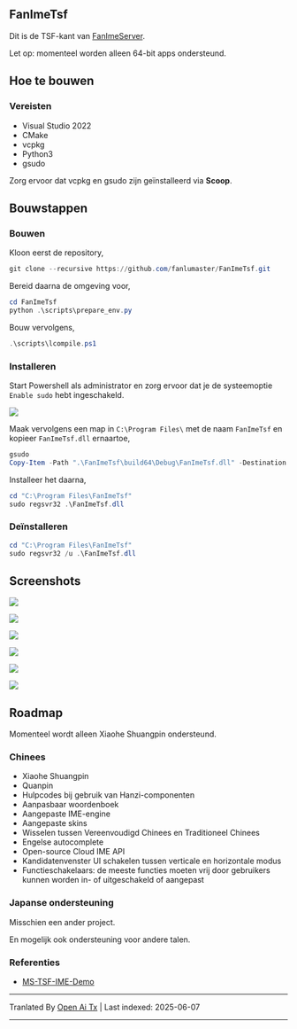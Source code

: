 ## FanImeTsf

Dit is de TSF-kant van [FanImeServer](https://github.com/fanlumaster/FanImeServer).

Let op: momenteel worden alleen 64-bit apps ondersteund.

## Hoe te bouwen

### Vereisten

- Visual Studio 2022
- CMake
- vcpkg
- Python3
- gsudo

Zorg ervoor dat vcpkg en gsudo zijn geïnstalleerd via **Scoop**.

## Bouwstappen

### Bouwen

Kloon eerst de repository,

```powershell
git clone --recursive https://github.com/fanlumaster/FanImeTsf.git
```

Bereid daarna de omgeving voor,

```powershell
cd FanImeTsf
python .\scripts\prepare_env.py
```

Bouw vervolgens,

```powershell
.\scripts\lcompile.ps1
```

### Installeren

Start Powershell als administrator en zorg ervoor dat je de systeemoptie `Enable sudo` hebt ingeschakeld.

![](https://i.postimg.cc/zJCn9Cnn/image.png)

Maak vervolgens een map in `C:\Program Files\` met de naam `FanImeTsf` en kopieer `FanImeTsf.dll` ernaartoe,

```powershell
gsudo
Copy-Item -Path ".\FanImeTsf\build64\Debug\FanImeTsf.dll" -Destination "C:\Program Files\FanImeTsf"
```

Installeer het daarna,

```powershell
cd "C:\Program Files\FanImeTsf"
sudo regsvr32 .\FanImeTsf.dll
```

### Deïnstalleren

```powershell
cd "C:\Program Files\FanImeTsf"
sudo regsvr32 /u .\FanImeTsf.dll
```

## Screenshots

![](https://i.postimg.cc/v8Bpx6Gf/image.png)

![](https://i.postimg.cc/ssBgtM5M/image.png)

![](https://i.postimg.cc/ryDqXH0B/image.png)

![](https://i.postimg.cc/2m9WJTgR/image.png)

![](https://i.postimg.cc/L96qQZT8/image.png)

![](https://i.postimg.cc/FNcz9QTv/image.png)

## Roadmap

Momenteel wordt alleen Xiaohe Shuangpin ondersteund.

### Chinees

- Xiaohe Shuangpin
- Quanpin
- Hulpcodes bij gebruik van Hanzi-componenten
- Aanpasbaar woordenboek
- Aangepaste IME-engine
- Aangepaste skins
- Wisselen tussen Vereenvoudigd Chinees en Traditioneel Chinees
- Engelse autocomplete
- Open-source Cloud IME API
- Kandidatenvenster UI schakelen tussen verticale en horizontale modus
- Functieschakelaars: de meeste functies moeten vrij door gebruikers kunnen worden in- of uitgeschakeld of aangepast

### Japanse ondersteuning

Misschien een ander project.

En mogelijk ook ondersteuning voor andere talen.

### Referenties

- [MS-TSF-IME-Demo](https://github.com/microsoft/Windows-classic-samples/tree/main/Samples/IME/cpp/SampleIME)

---

Tranlated By [Open Ai Tx](https://github.com/OpenAiTx/OpenAiTx) | Last indexed: 2025-06-07

---